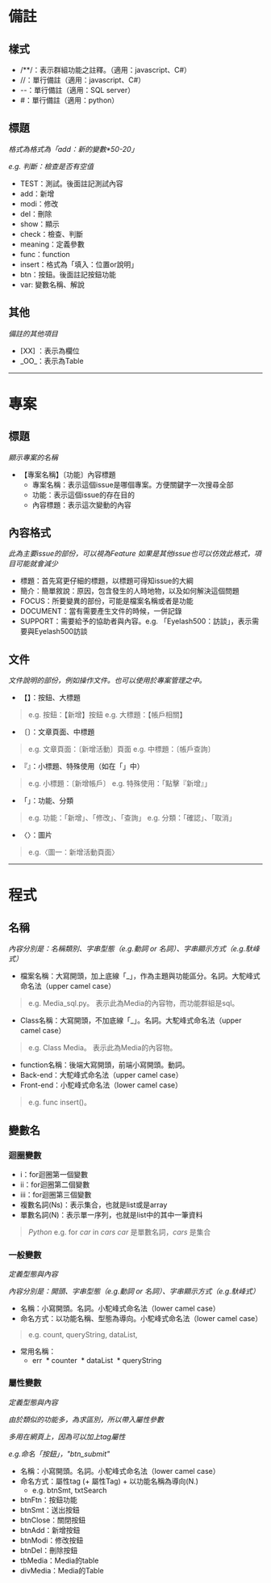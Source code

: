 # 備註 #

## 樣式 ##
* /**/：表示群組功能之註釋。（適用：javascript、C#）
* //：單行備註（適用：javascript、C#）
* --：單行備註（適用：SQL server）
* \#：單行備註（適用：python）

## 標題 ##
_格式為格式為「add：新的變數*50-20」_

_e.g. 判斷：檢查是否有空值_

* TEST：測試。後面註記測試內容
* add：新增
* modi：修改
* del：刪除
* show：顯示
* check：檢查、判斷
* meaning：定義參數
* func：function
* insert：格式為「填入：位置or說明」
* btn：按鈕。後面註記按鈕功能
* var: 變數名稱、解說

## 其他 ##
_備註的其他項目_

* [XX] ：表示為欄位
* \_OO\_：表示為Table

-----

# 專案 #

## 標題 ##
_顯示專案的名稱_

* 【專案名稱】〔功能〕內容標題
	* 專案名稱：表示這個issue是哪個專案。方便關鍵字一次搜尋全部
	* 功能：表示這個issue的存在目的
	* 內容標題：表示這次變動的內容

## 內容格式 ##
_此為主要issue的部份，可以視為Feature_
_如果是其他issue也可以仿效此格式，項目可能就會減少_

* 標題：首先寫更仔細的標題，以標題可得知issue的大綱
* 簡介：簡單敘說：原因，包含發生的人時地物，以及如何解決這個問題
* FOCUS：所要變異的部份，可能是檔案名稱或者是功能
* DOCUMENT：當有需要產生文件的時候，一併記錄
* SUPPORT：需要給予的協助者與內容。e.g. 「Eyelash500：訪談」，表示需要與Eyelash500訪談

## 文件 ##

_文件說明的部份，例如操作文件。也可以使用於專案管理之中。_

* 【】：按鈕、大標題
> e.g. 按鈕：【新增】按鈕
> e.g. 大標題：【帳戶相關】

* 〔〕：文章頁面、中標題
> e.g. 文章頁面：〔新增活動〕頁面
> e.g. 中標題：〔帳戶查詢〕
 
* 『』：小標題、特殊使用（如在「」中）
> e.g. 小標題：〔新增帳戶〕
> e.g. 特殊使用：「點擊『新增』」

* 「」：功能、分類
> e.g. 功能：「新增」、「修改」、「查詢」
> e.g. 分類：「確認」、「取消」

* 〈〉：圖片
> e.g.〈圖一：新增活動頁面〉

-----

# 程式 #

## 名稱 ##

_內容分別是：名稱類別、字串型態（e.g.動詞 or 名詞）、字串顯示方式（e.g.馱峰式）_

* 檔案名稱：大寫開頭，加上底線「_」，作為主題與功能區分。名詞。大駝峰式命名法（upper camel case）
> e.g. Media_sql.py。
> 表示此為Media的內容物，而功能群組是sql。 

* Class名稱：大寫開頭，不加底線「_」。名詞。大駝峰式命名法（upper camel case）
> e.g. Class Media。
> 表示此為Media的內容物。 

* function名稱：後端大寫開頭，前端小寫開頭。動詞。
 * Back-end：大駝峰式命名法（upper camel case）
 * Front-end：小駝峰式命名法（lower camel case）
> e.g. func insert()。

## 變數名 ##

### 迴圈變數 ###

* i：for迴圈第一個變數
* ii：for迴圈第二個變數
* iii：for迴圈第三個變數
* 複數名詞(Ns)：表示集合，也就是list或是array
* 單數名詞(N)：表示單一序列，也就是list中的其中一筆資料

> *Python*
> e.g. for _car_ in _cars_
> _car_ 是單數名詞，_cars_ 是集合

### 一般變數 ###

_定義型態與內容_

_內容分別是：開頭、字串型態（e.g.動詞 or 名詞）、字串顯示方式（e.g.馱峰式）_

* 名稱：小寫開頭。名詞。小駝峰式命名法（lower camel case）
* 命名方式：以功能名稱、型態為導向。小駝峰式命名法（lower camel case）
> e.g. count, queryString, dataList, 

* 常用名稱：
  * err
  * counter
  * dataList
  * queryString

### 屬性變數 ###

_定義型態與內容_

_由於類似的功能多，為求區別，所以帶入屬性參數_

_多用在網頁上，因為可以加上tag屬性_

_e.g.命名「按鈕」，"btn\_submit"_

* 名稱：小寫開頭。名詞。小駝峰式命名法（lower camel case）
* 命名方式：屬性tag (+ 屬性Tag) + 以功能名稱為導向(N.)
	* e.g. btnSmt, txtSearch
* btnFtn：按鈕功能
* btnSmt：送出按鈕
* btnClose：關閉按鈕
* btnAdd：新增按鈕
* btnModi：修改按鈕
* btnDel：刪除按鈕
* tbMedia：Media的table
* divMedia：Media的Table

